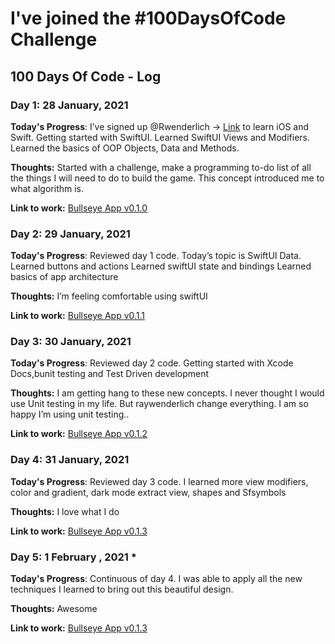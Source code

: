 # I've joined the #100DaysOfCode Challenge

## 100 Days Of Code - Log

### Day 1: 28 January, 2021

**Today's Progress**: I’ve signed up @Rwenderlich -> [Link](https://www.raywenderlich.com/ios/paths/learn) to learn iOS and Swift. 
Getting started with SwiftUI.
Learned SwiftUI Views and Modifiers.
Learned the basics of OOP Objects, Data and Methods.

**Thoughts:**  Started with a challenge, make a programming to-do list of all the things I will need to do to build the game. This concept introduced me to what algorithm is. 

**Link to work:** [Bullseye App v0.1.0](https://github.com/Aoomle/Day1GettingStartedWithSwiftUI)

### Day 2: 29 January, 2021

**Today's Progress**: Reviewed day 1 code. Today’s topic is SwiftUI Data.
Learned buttons and actions
Learned swiftUI state and bindings
Learned basics of app architecture 

**Thoughts:**  I’m feeling comfortable using swiftUI

**Link to work:** [Bullseye App v0.1.1](https://github.com/Aoomle/Day2SwiiftUIData)

### Day 3: 30 January, 2021

**Today's Progress**: Reviewed day 2 code.
 Getting started with Xcode Docs,bunit testing and Test Driven development 

**Thoughts:**  I am getting hang to these new concepts. I never thought I would use Unit testing in my life. But raywenderlich change everything. I am so happy I’m using unit testing..

**Link to work:** [Bullseye App v0.1.2](https://github.com/Aoomle/Day3CodingInSwift) 

### Day 4: 31 January, 2021

**Today's Progress**: Reviewed day 3 code.  I learned more view modifiers, color and gradient, dark mode extract view, shapes and Sfsymbols 

**Thoughts:**  I love what I do

**Link to work:** [Bullseye App v0.1.3](https://github.com/Aoomle/Day4SwiftUIViewsandViewModifiers) 

### Day 5: 1 February , 2021				  *

**Today's Progress**: Continuous of day 4. I was able to apply all the new techniques I learned to bring out this beautiful design. 

**Thoughts:** Awesome

**Link to work:** [Bullseye App v0.1.3](https://github.com/Aoomle/Day4SwiftUIViewsandViewModifiers) 

